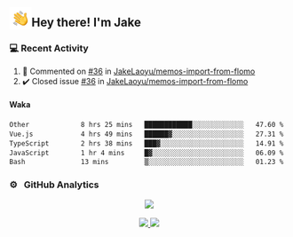 <img alt="Night Coding" src="./assets/Hand%20Wave.gif" width='40' align="left"/><h2>Hey there! I'm Jake</h2>

### 💻 Recent Activity

<!--RECENT_ACTIVITY:start-->
1. 💬 Commented on [#36](https://github.com/JakeLaoyu/memos-import-from-flomo/issues/36#issuecomment-2608364978) in [JakeLaoyu/memos-import-from-flomo](https://github.com/JakeLaoyu/memos-import-from-flomo)<br>
2. ✔️ Closed issue [#36](https://github.com/JakeLaoyu/memos-import-from-flomo/issues/36) in [JakeLaoyu/memos-import-from-flomo](https://github.com/JakeLaoyu/memos-import-from-flomo)<br>
<!--RECENT_ACTIVITY:end-->

#### Waka

<!--START_SECTION:waka-->

```txt
Other             8 hrs 25 mins   ████████████░░░░░░░░░░░░░   47.60 %
Vue.js            4 hrs 49 mins   ██████▓░░░░░░░░░░░░░░░░░░   27.31 %
TypeScript        2 hrs 38 mins   ███▓░░░░░░░░░░░░░░░░░░░░░   14.91 %
JavaScript        1 hr 4 mins     █▓░░░░░░░░░░░░░░░░░░░░░░░   06.09 %
Bash              13 mins         ▒░░░░░░░░░░░░░░░░░░░░░░░░   01.23 %
```

<!--END_SECTION:waka-->

### ⚙️ &nbsp; GitHub Analytics

<p align="center">
  <img src="http://github-profile-summary-cards.vercel.app/api/cards/profile-details?username=JakeLaoyu&theme=2077" />
</p>


<p align="center">
<a href="https://github.com/JakeLaoyu">
  <img height="180em" src="https://github-readme-stats-eight-theta.vercel.app/api?username=jakelaoyu&show_icons=true&theme=algolia&include_all_commits=true&count_private=true"/>
  <img height="180em" src="https://github-readme-stats-eight-theta.vercel.app/api/top-langs/?username=jakelaoyu&layout=compact&langs_count=8&theme=algolia&hide=html&count_private=true"/>
</a>
</p>

<!-- ### 🤝🏻 &nbsp; Connect with Me

<p align="center">
<a href="https://i.jakeyu.top"><img src="https://img.shields.io/badge/-i.jakeyu.top-3423A6?style=flat&logo=Google-Chrome&logoColor=white"/></a>
<a href="mailto:jake.laoyu@gmail.com"><img src="https://img.shields.io/badge/-jake.laoyu@gmail.com-D14836?style=flat&logo=Gmail&logoColor=white"/></a>
</p> -->
